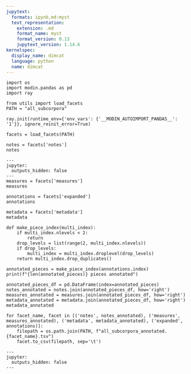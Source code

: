 ```yaml
---
jupytext:
  formats: ipynb,md:myst
  text_representation:
    extension: .md
    format_name: myst
    format_version: 0.13
    jupytext_version: 1.14.6
kernelspec:
  display_name: dimcat
  language: python
  name: dimcat
---
```


```{code-cell} ipython3
import os
import modin.pandas as pd
import ray

from utils import load_facets
PATH = "all_subcorpora"
```

```{code-cell} ipython3
ray.init(runtime_env={'env_vars': {'__MODIN_AUTOIMPORT_PANDAS__': '1'}}, ignore_reinit_error=True)
```

```{code-cell} ipython3
facets = load_facets(PATH)
```

```{code-cell} ipython3
notes = facets['notes']
notes
```

```{code-cell} ipython3
---
jupyter:
  outputs_hidden: false
---
measures = facets['measures']
measures
```

```{code-cell} ipython3
annotations = facets['expanded']
annotations
```

```{code-cell} ipython3
metadata = facets['metadata']
metadata
```

```{code-cell} ipython3
def make_piece_index(multi_index):
    if multi_index.nlevels < 2:
        return
    drop_levels = list(range(2, multi_index.nlevels))
    if drop_levels:
        multi_index = multi_index.droplevel(drop_levels)
    return multi_index.drop_duplicates()

annotated_pieces = make_piece_index(annotations.index)
print(f"{len(annotated_pieces)} pieces annotated")
```

```{code-cell} ipython3
annotated_pieces_df = pd.DataFrame(index=annotated_pieces)
notes_annotated = notes.join(annotated_pieces_df, how='right')
measures_annotated = measures.join(annotated_pieces_df, how='right')
metadata_annotated = metadata.join(annotated_pieces_df, how='right')
metadata_annotated
```

```{code-cell} ipython3
for facet_name, facet in [('notes', notes_annotated), ('measures', measures_annotated), ('metadata', metadata_annotated), ('expanded', annotations)]:
    filepath = os.path.join(PATH, f"all_subcorpora_annotated.{facet_name}.tsv")
    facet.to_csv(filepath, sep='\t')
```

```{code-cell} ipython3
---
jupyter:
  outputs_hidden: false
---

```
